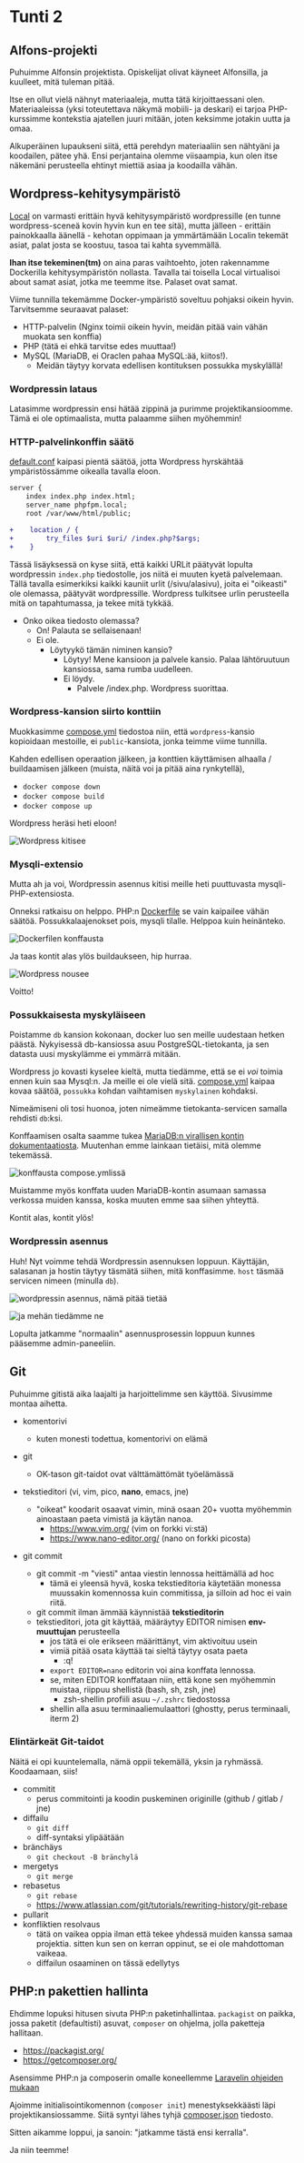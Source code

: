 # Tunti 2

## Alfons-projekti

Puhuimme Alfonsin projektista. Opiskelijat olivat käyneet Alfonsilla, ja kuulleet, mitä tuleman pitää.

Itse en ollut vielä nähnyt materiaaleja, mutta tätä kirjoittaessani olen. Materiaaleissa (yksi toteutettava näkymä mobiili- ja deskari) ei tarjoa PHP-kurssimme kontekstia ajatellen juuri mitään, joten keksimme jotakin uutta ja omaa.

Alkuperäinen lupaukseni siitä, että perehdyn materiaaliin sen nähtyäni ja koodailen, pätee yhä. Ensi perjantaina olemme viisaampia, kun olen itse näkemäni perusteella ehtinyt miettiä asiaa ja koodailla vähän.

## Wordpress-kehitysympäristö

[Local](https://localwp.com/) on varmasti erittäin hyvä kehitysympäristö wordpressille (en tunne wordpress-sceneä kovin hyvin kun en tee sitä), mutta jälleen - erittäin painokkaalla äänellä - kehotan oppimaan ja ymmärtämään Localin tekemät asiat, palat josta se koostuu, tasoa tai kahta syvemmällä.

**Ihan itse tekeminen(tm)** on aina paras vaihtoehto, joten rakennamme Dockerilla kehitysympäristön nollasta. Tavalla tai toisella Local virtualisoi about samat asiat, jotka me teemme itse. Palaset ovat samat.

Viime tunnilla tekemämme Docker-ympäristö soveltuu pohjaksi oikein hyvin. Tarvitsemme seuraavat palaset:

- HTTP-palvelin (Nginx toimii oikein hyvin, meidän pitää vain vähän muokata sen konffia)
- PHP (tätä ei ehkä tarvitse edes muuttaa!)
- MySQL (MariaDB, ei Oraclen pahaa MySQL:ää, kiitos!).
  - Meidän täytyy korvata edellisen kontituksen possukka myskylällä!

### Wordpressin lataus

Latasimme wordpressin ensi hätää zippinä ja purimme projektikansioomme. Tämä ei ole optimaalista, mutta palaamme siihen myöhemmin!

### HTTP-palvelinkonffin säätö

[default.conf](./wordpress-docker/default.conf) kaipasi pientä säätöä, jotta Wordpress hyrskähtää ympäristössämme oikealla tavalla eloon.

```diff
server {
    index index.php index.html;
    server_name phpfpm.local;
    root /var/www/html/public;

+    location / {
+        try_files $uri $uri/ /index.php?$args;
+    }
```

Tässä lisäyksessä on kyse siitä, että kaikki URLit päätyvät lopulta wordpressin `index.php` tiedostolle, jos niitä ei muuten kyetä palvelemaan. Tällä tavalla esimerkiksi kaikki kauniit urlit (/sivu/alasivu), joita ei "oikeasti" ole olemassa, päätyvät wordpressille. Wordpress tulkitsee urlin perusteella mitä on tapahtumassa, ja tekee mitä tykkää.

- Onko oikea tiedosto olemassa?
  - On! Palauta se sellaisenaan!
  - Ei ole.
    - Löytyykö tämän niminen kansio?
      - Löytyy! Mene kansioon ja palvele kansio. Palaa lähtöruutuun kansiossa, sama rumba uudelleen.
      - Ei löydy.
        - Palvele /index.php. Wordpress suorittaa.

### Wordpress-kansion siirto konttiin

Muokkasimme [compose.yml](./wordpress-docker/compose.yml) tiedostoa niin, että `wordpress`-kansio kopioidaan mestoille, ei `public`-kansiota, jonka teimme viime tunnilla.

Kahden edellisen operaation jälkeen, ja konttien käyttämisen alhaalla / buildaamisen jälkeen (muista, näitä voi ja pitää aina rynkytellä),

- `docker compose down`
- `docker compose build`
- `docker compose up`

Wordpress heräsi heti eloon!

![Wordpress kitisee](<Screenshot 2025-01-26 at 11.39.43.png>)

### Mysqli-extensio

Mutta ah ja voi, Wordpressin asennus kitisi meille heti puuttuvasta mysqli-PHP-extensiosta.

Onneksi ratkaisu on helppo. PHP:n [Dockerfile](./wordpress-docker/configs/php-fpm/Dockerfile) se vain kaipailee vähän säätöä. Possukkalaajenokset pois, mysqli tilalle. Helppoa kuin heinänteko.

![Dockerfilen konffausta](<Screenshot 2025-01-26 at 11.51.03.png>)

Ja taas kontit alas ylös buildaukseen, hip hurraa.

![Wordpress nousee](<Screenshot 2025-01-26 at 11.53.34.png>)

Voitto!

### Possukkaisesta myskyläiseen

Poistamme `db` kansion kokonaan, docker luo sen meille uudestaan hetken päästä. Nykyisessä db-kansiossa asuu PostgreSQL-tietokanta, ja sen datasta uusi myskylämme ei ymmärrä mitään.

Wordpress jo kovasti kyselee kieltä, mutta tiedämme, että se ei _voi_ toimia ennen kuin saa Mysql:n. Ja meille ei ole vielä sitä. [compose.yml](./wordpress-docker/compose.yml) kaipaa kovaa säätöä, `possukka` kohdan vaihtamisen `myskylainen` kohdaksi.

Nimeämiseni oli tosi huonoa, joten nimeämme tietokanta-servicen samalla rehdisti `db`:ksi.

Konffaamisen osalta saamme tukea [MariaDB:n virallisen kontin dokumentaatiosta](https://hub.docker.com/_/mariadb). Muutenhan emme lainkaan tietäisi, mitä olemme tekemässä.

![konffausta compose.ymlissä](<Screenshot 2025-01-26 at 11.56.19.png>)

Muistamme myös konffata uuden MariaDB-kontin asumaan samassa verkossa muiden kanssa, koska muuten emme saa siihen yhteyttä.

Kontit alas, kontit ylös!

### Wordpressin asennus

Huh! Nyt voimme tehdä Wordpressin asennuksen loppuun. Käyttäjän, salasanan ja hostin täytyy täsmätä siihen, mitä konffasimme. `host` täsmää servicen nimeen (minulla `db`).

![wordpressin asennus, nämä pitää tietää](<Screenshot 2025-01-26 at 12.03.25.png>)

![ja mehän tiedämme ne](<Screenshot 2025-01-26 at 12.04.11.png>)

Lopulta jatkamme "normaalin" asennusprosessin loppuun kunnes pääsemme admin-paneeliin.

## Git

Puhuimme gitistä aika laajalti ja harjoittelimme sen käyttöä. Sivusimme montaa aihetta.

- komentorivi
  - kuten monesti todettua, komentorivi on elämä
- git
  - OK-tason git-taidot ovat välttämättömät työelämässä
- tekstieditori (vi, vim, pico, **nano**, emacs, jne)

  - "oikeat" koodarit osaavat vimin, minä osaan 20+ vuotta myöhemmin ainoastaan paeta vimistä ja käytän nanoa.
    - https://www.vim.org/ (vim on forkki vi:stä)
    - https://www.nano-editor.org/ (nano on forkki picosta)

- git commit
  - git commit -m "viesti" antaa viestin lennossa heittämällä ad hoc
    - tämä ei yleensä hyvä, koska tekstieditoria käytetään monessa muussakin komennossa kuin commitissa, ja silloin ad hoc ei vain riitä.
  - git commit ilman ämmää käynnistää **tekstieditorin**
  - tekstieditori, jota git käyttää, määräytyy EDITOR nimisen **env-muuttujan** perusteella
    - jos tätä ei ole erikseen määrittänyt, vim aktivoituu usein
    - vimiä pitää osata käyttää tai sieltä täytyy osata paeta
      - :q!
    - `export EDITOR=nano` editorin voi aina konffata lennossa.
    - se, miten EDITOR konffataan niin, että kone sen myöhemmin muistaa, riippuu shellistä (bash, sh, zsh, jne)
      - zsh-shellin profiili asuu `~/.zshrc` tiedostossa
    - shellin alla asuu terminaaliemulaattori (ghostty, perus terminaali, iterm 2)

### Elintärkeät Git-taidot

Näitä ei opi kuuntelemalla, nämä oppii tekemällä, yksin ja ryhmässä. Koodaamaan, siis!

- commitit
  - perus commitointi ja koodin puskeminen originille (github / gitlab / jne)
- diffailu
  - `git diff`
  - diff-syntaksi ylipäätään
- bränchäys
  - `git checkout -B bränchylä`
- mergetys
  - `git merge`
- rebasetus
  - `git rebase`
  - https://www.atlassian.com/git/tutorials/rewriting-history/git-rebase
- pullarit
- konfliktien resolvaus
  - tätä on vaikea oppia ilman että tekee yhdessä muiden kanssa samaa projektia. sitten kun sen on kerran oppinut, se ei ole mahdottoman vaikeaa.
  - diffailun osaaminen on tässä edellytys

## PHP:n pakettien hallinta

Ehdimme lopuksi hitusen sivuta PHP:n paketinhallintaa. `packagist` on paikka, jossa paketit (defaultisti) asuvat, `composer` on ohjelma, jolla paketteja hallitaan.

- https://packagist.org/
- https://getcomposer.org/

Asensimme PHP:n ja composerin omalle koneellemme [Laravelin ohjeiden mukaan](https://laravel.com/docs/11.x#installing-php)

Ajoimme initialisointikomennon (`composer init`) menestyksekkäästi läpi projektikansiossamme. Siitä syntyi lähes tyhjä [composer.json](./wordpress-docker/composer.json) tiedosto.

Sitten aikamme loppui, ja sanoin: "jatkamme tästä ensi kerralla".

Ja niin teemme!
